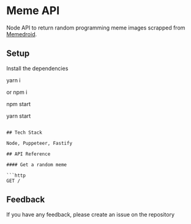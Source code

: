 # Meme API


Node API to return random programming meme images scrapped from [Memedroid](https://www.memedroid.com/memes/tag/programming).

## Setup

Install the dependencies


yarn i 

or npm i

npm start 

yarn start
```

## Tech Stack

Node, Puppeteer, Fastify

## API Reference

#### Get a random meme

```http
GET /
```

## Feedback

If you have any feedback, please create an issue on the repository
